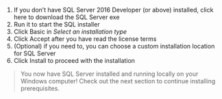1. If you don’t have SQL Server 2016 Developer (or above) installed, click here to download the SQL Server exe 
1. Run it to start the SQL installer 
1. Click Basic in *Select an installation type* 
1. Click Accept after you have read the license terms 
1. (Optional) if you need to, you can choose a custom installation location for SQL Server 
1. Click Install to proceed with the installation

> You now have SQL Server installed and running locally on your Windows computer! Check out the next section to continue installing prerequisites.